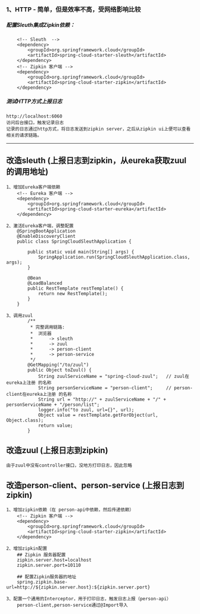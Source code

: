 ### 1、HTTP - 简单，但是效率不高，受网络影响比较
##### 配置Sleuth集成Zipkin依赖：
		<!-- Sleuth  -->
		<dependency>
			<groupId>org.springframework.cloud</groupId>
			<artifactId>spring-cloud-starter-sleuth</artifactId>
		</dependency>
		<!-- Zipkin 客户端 -->
		<dependency>
			<groupId>org.springframework.cloud</groupId>
			<artifactId>spring-cloud-starter-zipkin</artifactId>
		</dependency>

##### 测试HTTP方式上报日志
	http://localhost:6060
	访问后台接口，触发记录日志
	记录的日志通过http方式，将日志发送到zipkin server，之后从zipkin ui上便可以查看相关的请求链路。

-----
## 改造sleuth (上报日志到zipkin，从eureka获取zuul的调用地址)
	1、增加Eureka客户端依赖
		<!-- Eureka 客户端 -->
		<dependency>
			<groupId>org.springframework.cloud</groupId>
			<artifactId>spring-cloud-starter-eureka</artifactId>
		</dependency>
		
	2、激活Eureka客户端，调整配置
		@SpringBootApplication
		@EnableDiscoveryClient
		public class SpringCloudSleuthApplication {
		
			public static void main(String[] args) {
				SpringApplication.run(SpringCloudSleuthApplication.class, args);
			}
			
			@Bean
			@LoadBalanced
			public RestTemplate restTemplate() {
				return new RestTemplate();
			}
		}
		
	3、调用zuul
			/**
			 * 完整调用链路:
			 * 	浏览器
			 * 		-> sleuth 
			 * 		-> zuul 
			 * 		-> person-client 
			 * 		-> person-service 	
			 */
			@GetMapping("/to/zuul")
			public Object toZuul() {
				String zuulServiceName = "spring-cloud-zuul"; 	// zuul在eureka上注册 的名称
				String personServiceName = "person-client"; 	// person-client在eureka上注册 的名称
				String url = "http://" + zuulServiceName + "/" + personServiceName + "/person/list";
				logger.info("to zuul, url={}", url);
				Object value = restTemplate.getForObject(url, Object.class);
				return value;
			}
		
## 改造zuul (上报日志到zipkin)
	由于zuul中没有controller接口，没地方打印日志，因此忽略
	
	
## 改造person-client、person-service (上报日志到zipkin)
	1、增加zipkin依赖（在 person-api中依赖，然后传递依赖）
		<!-- Zipkin 客户端 -->
		<dependency>
			<groupId>org.springframework.cloud</groupId>
			<artifactId>spring-cloud-starter-zipkin</artifactId>
		</dependency>
		
	2、增加zipkin配置
		## Zipkin 服务器配置
		zipkin.server.host=localhost
		zipkin.server.port=10110
		
		## 配置Zipkin服务器的地址
		spring.zipkin.base-url=http://${zipkin.server.host}:${zipkin.server.port}
	
	3、配置一个通用的Interceptor，用于打印日志，触发日志上报（person-api）
		person-client,person-service通过@Import导入
		